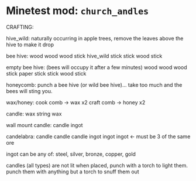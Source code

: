 Minetest mod: `church_andles`
=============================

CRAFTING:

hive_wild:
	naturally occurring in apple trees, remove the leaves above the
	 hive to make it drop

bee hive:
	wood	wood		wood
	stick	hive_wild	stick
	stick	wood		stick

empty bee hive: (bees will occupy it after a few minutes)
	wood	wood	wood
	stick	paper	stick
	stick	wood	stick

honeycomb:
	punch a bee hive (or wild bee hive)... take too much and the
	 bees will sting you.

wax/honey:
	cook comb -> wax x2
	craft comb -> honey x2

candle:
	wax	string	wax

wall mount candle:
	candle
	ingot

candelabra:
	candle	candle	candle
	ingot	ingot	ingot		<- must be 3 of the same ore

ingot can be any of: steel, silver, bronze, copper, gold

candles (all types) are not lit when placed, punch with a torch to light
 them. punch them with anything but a torch to snuff them out

